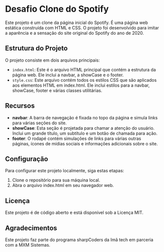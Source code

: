 # Desafio Clone do Spotify

Este projeto é um clone da página inicial do Spotify. É uma página web estática construída com HTML e CSS. O projeto foi desenvolvido para imitar a aparência e a sensação do site original do Spotify do ano de 2020.

## Estrutura do Projeto

O projeto consiste em dois arquivos principais:

- `index.html`: Este é o arquivo HTML principal que contém a estrutura da página web. Ele inclui a navbar, a showCase e o footer.
- `style.css`: Este arquivo contém todos os estilos CSS que são aplicados aos elementos HTML em index.html. Ele inclui estilos para a navbar, showCase, footer e várias classes utilitárias.

## Recursos

- **navbar**: A barra de navegação é fixada no topo da página e simula links para várias seções do site.
- **showCase**: Esta seção é projetada para chamar a atenção do usuário. Inclui um grande título, um subtítulo e um botão de chamada para ação.
- **footer**: O rodapé contém simulações de links para várias outras páginas, ícones de mídias sociais e informações adicionais sobre o site.

## Configuração

Para configurar este projeto localmente, siga estas etapas:

1. Clone o repositório para sua máquina local.
2. Abra o arquivo index.html em seu navegador web.

## Licença

Este projeto é de código aberto e está disponível sob a Licença MIT.

## Agradecimentos

Este projeto faz parte do programa sharpCoders da Imã tech em parceria com a MXM Sistemas.

